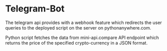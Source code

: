 # Telegram-Bot

The telegram api provides with a webhook feature which redirects the user queries to the deployed script on the server on pythonanywhere.com.

Python script fetches the data from mini-api.compare API endpoint which returns the price of the specified crypto-currency in a JSON format.
